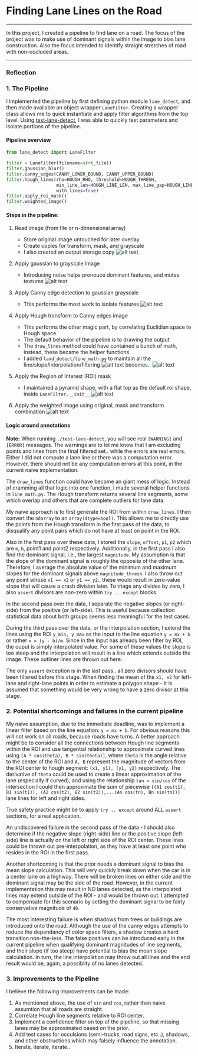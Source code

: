 # **Finding Lane Lines on the Road** 

---

In this project, I created a pipeline to find lane on a road. The focus of the project was to make use of dominant signals within the image to bias lane construction. Also the focus intended to identify straight stretches of road with non-occluded areas.

[//]: # (Image References)

[image1]: ./test_images_output/begin_solidYellowCurve2.jpg "begin"
[image2]: ./test_images_output/gaussian_solidYellowCurve2.jpg "grayscale"
[image3]: ./test_images_output/canny_solidYellowCurve2.jpg "canny"
[image4]: ./test_images_output/example_solidYellowCurve2.jpg "hough raw output"
[image5]: ./test_images_output/hough_solidYellowCurve2.jpg "hough filtered output"
[image6]: ./test_images_output/roi_solidYellowCurve2.jpg "roi"
[image7]: ./test_images_output/end_solidYellowCurve2.jpg "end"

---

### Reflection

### 1. The Pipeline

I implemented the pipeline by first defining python module `lane_detect`, and then made available an object wrapper `LaneFilter`. Creating a wrapper class allows me to quick instantiate and apply filter algorithms from the top level. Using [test-lane-detect](https://github.com/hhony/CarND-LaneLines-P1/blob/master/test-lane-detect), I was able to quickly test parameters and isolate portions of the pipeline.

#### Pipeline overview

```python
from lane_detect import LaneFilter

filter = LaneFilter(filename=str(_file))
filter.gaussian_blur()
filter.canny_edges(CANNY_LOWER_BOUND, CANNY_UPPER_BOUND)
filter.hough_lines(rho=HOUGH_RHO, threshold=HOUGH_THRESH,
                   min_line_len=HOUGH_LINE_LEN, max_line_gap=HOUGH_LINE_GAP,
                   with_lines=True)
filter.apply_roi_mask()
filter.weighted_image()
```

#### Steps in the pipeline:

1) Read image (from file or n-dimensional array)
    * Store original image untouched for later overlay
    * Create copies for transform, mask, and grayscale
    * I also created an output storage copy
![alt text][image1]
    
2) Apply gaussian to grayscale image
    * Introducing noise helps pronouce dominant features, and mutes textures
![alt text][image2]

3) Apply Canny edge detection to gaussian grayscale
    * This performs the most work to isolate features
![alt text][image3]

4) Apply Hough transform to Canny edges image
    * This performs the other magic part, by correlating Euclidian space to Hough space
    * The default behavior of the pipeline is to drawing the output
    * The `draw_lines` method could have contained a bunch of math, instead, these became the helper functions
    * I added `land_detect/line_math.py` to maintain all the line/slope/interpolation/filtering
![alt text][image4]
becomes..
![alt text][image5]

5) Apply the Region of Interest (ROI) mask
    * I maintained a pyramid shape, with a flat top as the default roi shape, inside `LaneFilter.__init__`
![alt text][image6]

6) Apply the weighted image using original, mask and transform combination
![alt text][image7]


#### Logic around annotations


**Note:** When running `./test-lane-detect`, you will see real `[WARNING]` and `[ERROR]` messages. The warnings are to let me know that I am excluding points and lines from the final filtered set.. while the errors are real errors. Either I did not compute a lane line or there was a computation error. However, there should not be any computation errors at this point, in the current naive implementation.

The `draw_lines` function could have become an giant mess of logic. Instead of cramming all that logic into one function, I made several helper functions in `line_math.py`. The Hough transform returns several line segments, some which overlap and others that are complete outliers for lane data.

My naive approach is to first generate the ROI from within `draw_lines`. I then convert the `ndarray` to an `array(dtype=bool)`. This allows me to directly use the points from the Hough transform in the first pass of the data, to disqualify any point pairs which do not have at least on point in the ROI.

Also in the first pass over these data, I stored the `slope`, `offset`, `p1`, `p2` which are `m`, `b`, point1 and point2 respectively. Additionally, in the first pass I also find the dominant signal, i.e., the largest `magnitude`. My assumption is that the slope of the dominant signal is roughly the opposite of the other lane. Therefore, I average the absolute value of the minimum and maximum slopes for the dominant signals above `magnitude_thresh`. I also throw out any point whose `x1 == x2` or `y1 == y2`.. these would result in zero-value slope that will cause a crash division later. To triage any divides by zero, I also `assert` divisors are non-zero within `try .. except` blocks.

In the second pass over the data, I separate the negative slopes (or right-side) from the positive (or left-side). This is useful because collection statistical data about both groups seems less meaningful for the test cases.

During the third pass over the data, or the interpolation section, I extend the lines using the ROI `y_min, y_max` as the input to the line equation `y = mx + b` or rather `x = (y - b)/m`. Since in the input has already been filter by ROI, the ouput is simply interpolated value. For some of these values the slope is too steep and the interpolation will result in a line which extends outside the image. These outliner lines are thrown out here.

The only `assert` exception is in the last pass.. all zero divisors should have been filtered before this stage. When finding the mean of the `x1, x2` for left-lane and right-lane points in order to estimate a polygon shape - it is assumed that something would be very wrong to have a zero divisor at this stage.


### 2. Potential shortcomings and failures in the current pipeline


My naive assumption, due to the immediate deadline, was to implement a linear filter based on the line equation: `y = mx + b`. For obvious reasons this will not work on all roads, because roads have turns. A better approach might be to consider all the connections between Hough line segments within the ROI and use tangential relationship to approximate curved lines using `[A * cos(theta), B * sin(theta)]`, where `theta` is the angle relative to the center of the ROI and `A, B` represent the magnitude of vectors from the ROI center to hough segment: `(x1, y1), (y1, y2)` respectively. The derivative of `theta` could be used to create a linear approximation of the lane (especially if curved), and using the relationship `tan = sin/cos` of the intersection I could then approximate the sum of piecewise `[(A1 cos(t1), B1 sin(t1)), (A2 cos(t2), B2 sin(t2)),...(An cos(tn), Bn sin(tn))]` lane lines for left and right sides.

True safety practice might be to apply `try .. except` around ALL `assert` sections, for a real application.

An undiscovered failure in the second pass of the data - I should also determine if the negative slope (right-side) line or the positive slope (left-side) line is actually on the left or right side of the ROI center. These lines could be thrown out pre-interpolation, as they have at least one point who resides in the ROI in the first pass.

Another shortcoming is that the prior needs a dominant signal to bias the mean slope calculation. This will very quickly break down when the car is in a center lane on a highway. There will be broken lines on either side and the dominant signal may be the side of the road. However, in the current implementation this may result in NO lanes detected, as the interpolated lines may extend outside of the ROI - and would be thrown out. I attempted to compensate for this scenario by setting the dominant signal to be fairly conservative magnitude of `40`.

The most interesting failure is when shadows from trees or buildings are introduced onto the road. Although the use of the canny edges attempts to reduce the dependancy of color space filters, a shadow creates a hard transition non-the-less. The false positives can be introduced early in the current pipeline when qualifying dominant magnitudes of line segments, and their slope (if too steep) have potential to bias the mean slope calculation. In turn, the line interpolation may throw out all lines and the end result would be, again, a possiblity of no lanes detected.


### 3. Improvements to the Pipeline


I believe the following improvements can be made:

1) As mentioned above, the use of `sin` and `cos`, rather than naive assumtion that all roads are straight.
2) Correlate Hough line segments relative to ROI center.
3) Implement a confidence filter on top of the pipeline, so that missing lanes may be approximated based on the prior.
4) Add test cases for occulsions (semi-trucks, road signs, etc..), shadows, and other obstructions which may falsely influence the annotation.
5) Iterate, iterate, iterate..
